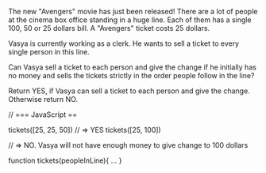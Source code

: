 The new "Avengers" movie has just been released! There are a lot of people at the cinema box office standing in a huge line. Each of them has a single 100, 50 or 25 dollars bill. A "Avengers" ticket costs 25 dollars.

Vasya is currently working as a clerk. He wants to sell a ticket to every single person in this line.

Can Vasya sell a ticket to each person and give the change if he initially has no money and sells the tickets strictly in the order people follow in the line?

Return YES, if Vasya can sell a ticket to each person and give the change. Otherwise return NO.



// === JavaScript ==

tickets([25, 25, 50]) // => YES 
tickets([25, 100])    

// => NO. Vasya will not have enough money to give change to 100 dollars


function tickets(peopleInLine){ ... }
